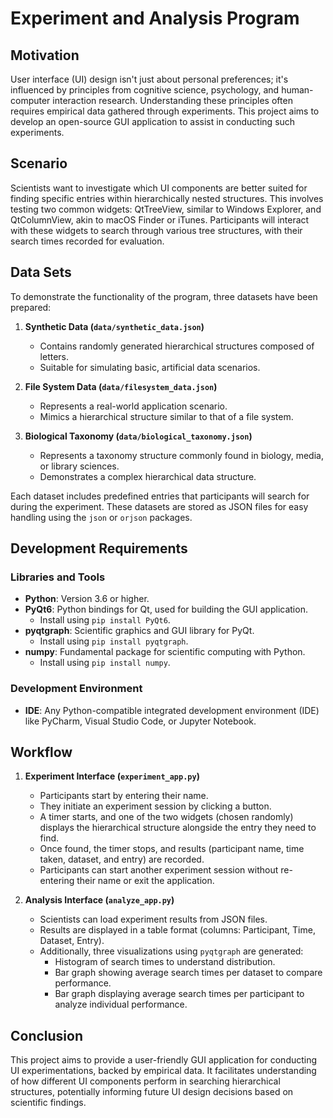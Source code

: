 # Experiment and Analysis Program

## Motivation
User interface (UI) design isn't just about personal preferences; it's influenced by principles from cognitive science, psychology, and human-computer interaction research. Understanding these principles often requires empirical data gathered through experiments. This project aims to develop an open-source GUI application to assist in conducting such experiments.

## Scenario
Scientists want to investigate which UI components are better suited for finding specific entries within hierarchically nested structures. This involves testing two common widgets: QtTreeView, similar to Windows Explorer, and QtColumnView, akin to macOS Finder or iTunes. Participants will interact with these widgets to search through various tree structures, with their search times recorded for evaluation.

## Data Sets
To demonstrate the functionality of the program, three datasets have been prepared:

1. **Synthetic Data (`data/synthetic_data.json`)**
   - Contains randomly generated hierarchical structures composed of letters.
   - Suitable for simulating basic, artificial data scenarios.

2. **File System Data (`data/filesystem_data.json`)**
   - Represents a real-world application scenario.
   - Mimics a hierarchical structure similar to that of a file system.

3. **Biological Taxonomy (`data/biological_taxonomy.json`)**
   - Represents a taxonomy structure commonly found in biology, media, or library sciences.
   - Demonstrates a complex hierarchical data structure.

Each dataset includes predefined entries that participants will search for during the experiment. These datasets are stored as JSON files for easy handling using the `json` or `orjson` packages.

## Development Requirements

### Libraries and Tools
- **Python**: Version 3.6 or higher.
- **PyQt6**: Python bindings for Qt, used for building the GUI application.
  - Install using `pip install PyQt6`.
- **pyqtgraph**: Scientific graphics and GUI library for PyQt.
  - Install using `pip install pyqtgraph`.
- **numpy**: Fundamental package for scientific computing with Python.
  - Install using `pip install numpy`.

### Development Environment
- **IDE**: Any Python-compatible integrated development environment (IDE) like PyCharm, Visual Studio Code, or Jupyter Notebook.
 
## Workflow
1. **Experiment Interface (`experiment_app.py`)**
   - Participants start by entering their name.
   - They initiate an experiment session by clicking a button.
   - A timer starts, and one of the two widgets (chosen randomly) displays the hierarchical structure alongside the entry they need to find.
   - Once found, the timer stops, and results (participant name, time taken, dataset, and entry) are recorded.
   - Participants can start another experiment session without re-entering their name or exit the application.

2. **Analysis Interface (`analyze_app.py`)**
   - Scientists can load experiment results from JSON files.
   - Results are displayed in a table format (columns: Participant, Time, Dataset, Entry).
   - Additionally, three visualizations using `pyqtgraph` are generated:
     - Histogram of search times to understand distribution.
     - Bar graph showing average search times per dataset to compare performance.
     - Bar graph displaying average search times per participant to analyze individual performance.

## Conclusion
This project aims to provide a user-friendly GUI application for conducting UI experimentations, backed by empirical data. It facilitates understanding of how different UI components perform in searching hierarchical structures, potentially informing future UI design decisions based on scientific findings.
